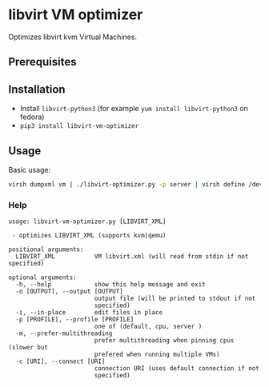 # libvirt VM optimizer

Optimizes libvirt kvm Virtual Machines.

## Prerequisites

## Installation
-  Install `libvirt-python3` (for example `yum install libvirt-python3` on fedora)
-  `pip3 install libvirt-vm-optimizer`

## Usage

Basic usage:

```bash
virsh dumpxml vm | ./libvirt-optimizer.py -p server | virsh define /dev/stdin
```


### Help
```
usage: libvirt-vm-optimizer.py [LIBVIRT_XML]

 - optimizes LIBVIRT_XML (supports kvm|qemu)

positional arguments:
  LIBVIRT_XML           VM libvirt.xml (will read from stdin if not specified)

optional arguments:
  -h, --help            show this help message and exit
  -o [OUTPUT], --output [OUTPUT]
                        output file (will be printed to stdout if not
                        specified)
  -i, --in-place        edit files in place
  -p [PROFILE], --profile [PROFILE]
                        one of (default, cpu, server )
  -m, --prefer-multithreading
                        prefer multithreading when pinning cpus (slower but
                        prefered when running multiple VMs)
  -c [URI], --connect [URI]
                        connection URI (uses default connection if not
                        specified)

```
